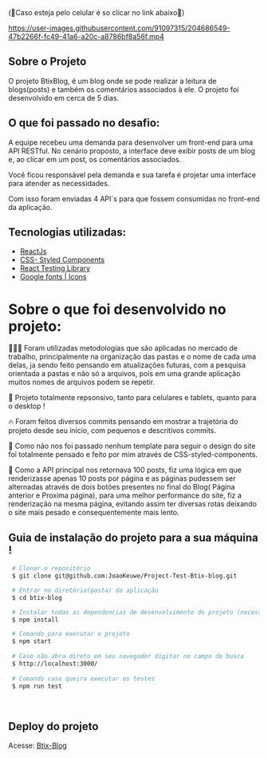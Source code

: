 <p align="center">

</p>
<br>

(📱Caso esteja pelo celular é so clicar no link abaixo📱)

https://user-images.githubusercontent.com/91097315/204686549-47b2266f-fc49-41a6-a20c-a8786bf8a56f.mp4


## Sobre o Projeto

O projeto BtixBlog, é um blog onde se pode realizar a leitura de blogs(posts) e também os comentários associados à ele. O projeto foi desenvolvido em cerca de 5 dias.<br>

## O que foi passado no desafio:

A equipe recebeu uma demanda para desenvolver um front-end para uma API RESTful. No cenário proposto, a interface deve exibir posts de um blog e, ao clicar em um post, os comentários associados. 

Você ficou responsável pela demanda e sua tarefa é projetar uma interface para atender as necessidades. 

Com isso foram enviadas 4 API´s para que fossem consumidas no front-end da aplicação.


## Tecnologias utilizadas:

- [ReactJs](https://pt-br.reactjs.org/)
- [CSS- Styled Components](https://styled-components.com/)
- [React Testing Library](https://testing-library.com/docs/react-testing-library/intro/)
- [Google fonts | Icons](https://fonts.google.com/)

# Sobre o que foi desenvolvido no projeto:
👨🏾‍💻 Foram utilizadas metodologias que são aplicadas no mercado de trabalho, principalmente na organização das pastas e o nome de cada uma delas, ja sendo feito pensando em atualizações futuras, com a pesquisa orientada a pastas e não só a arquivos, pois em uma grande aplicação muitos nomes de arquivos podem se repetir.
 
📲 Projeto totalmente repsonsivo, tanto para celulares e tablets, quanto para o desktop !

🔥 Foram feitos diversos commits pensando em mostrar a trajetória do projeto desde seu inicio, com pequenos e descritivos commits.

🎨 Como não nos foi passado nenhum template para seguir o design do site foi totalmente pensado e feito por mim através de CSS-styled-components.

🚩 Como a API principal nos retornava 100 posts, fiz uma lógica em que renderizasse apenas 10 posts por página e as páginas pudessem ser alternadas através de dois botões presentes no final do Blog( Página anterior e Proxima página), para uma melhor performance do site, fiz a renderização na mesma página, evitando assim ter diversas rotas deixando o site mais pesado e consequentemente mais lento.


## Guia de instalação do projeto para a sua máquina !

```bash
 # Clonar o repositório
 $ git clone git@github.com:JoaoKeuwe/Project-Test-Btix-blog.git

 # Entrar no diretório(pasta) da aplicação
 $ cd btix-blog

 # Instalar todas as dependencias de desenvolvimento do projeto (necessita ter o Node(npm) instalado)
 $ npm install

 # Comando para executar o projeto
 $ npm start
 
 # Caso não abra direto em seu navegador digitar no campo de busca 
 $ http://localhost:3000/
 
 # Comando caso queira executar os testes
 $ npm run test
```
<br>

## Deploy do projeto
Acesse: [Btix-Blog](https://blogbtix.netlify.app/)
